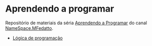 # Aprendendo a programar

Repositório de materiais da séria [Aprendendo a Programar](https://www.youtube.com/watch?v=ZKcHT-paLnw&list=PL0iwhyCJIBsAxvMx2W2kqCOarG6MU3UHo) do canal [NameSpace.MFedatto](https://www.youtube.com/channel/UCG_TL-F1vTJDbw-1NQKMaYg).

* [Lógica de programação](./001-logica-de-programacao/README.md)

